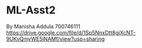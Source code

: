 # ML-Asst2
By 
Manisha Addula
700746111
https://drive.google.com/file/d/1Sp5NnxDtt8gjXcNT-9UKvQmyWE5jNAMf/view?usp=sharing
